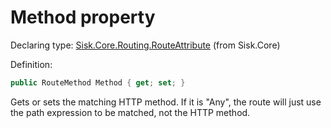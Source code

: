 <!--

Copyrights 2023 Sisk Framework - CypherPotato
Published under MIT license

!!! DO NOT EDIT THIS FILE !!!
This file was generated by a tool in the Sisk package. To edit the information in this documentation,
edit the XML documentation present in the Sisk source code.

-->


# Method property

Declaring type: [Sisk.Core.Routing.RouteAttribute](/read?q=/contents/spec/Sisk.Core.Routing.RouteAttribute.md) (from Sisk.Core)


Definition:

```cs
public RouteMethod Method { get; set; }
```

Gets or sets the matching HTTP method. If it is "Any", the route will just use the path expression to be matched, not the HTTP method.

